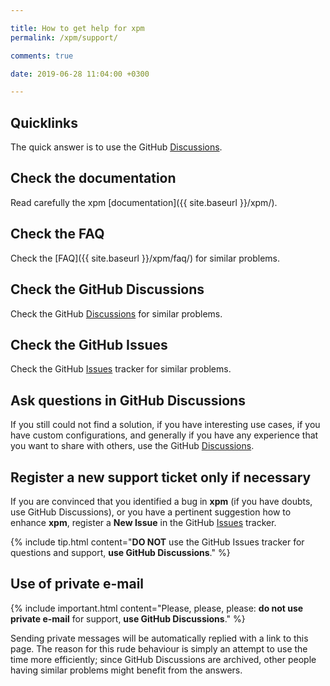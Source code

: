 ```yaml
---

title: How to get help for xpm
permalink: /xpm/support/

comments: true

date: 2019-06-28 11:04:00 +0300

---
```


## Quicklinks

The quick answer is to use the GitHub
[Discussions](https://github.com/xpack/xpm-js/discussions/).

## Check the documentation

Read carefully the xpm [documentation]({{ site.baseurl }}/xpm/).

## Check the FAQ

Check the [FAQ]({{ site.baseurl }}/xpm/faq/)
for similar problems.

## Check the GitHub Discussions

Check the GitHub
[Discussions](https://github.com/xpack/xpm-js/discussions/)
for similar problems.

## Check the GitHub Issues

Check the GitHub
[Issues](https://github.com/xpack/xpm-js/issues/)
tracker for similar problems.

## Ask questions in GitHub Discussions

If you still could not find a solution, if you have interesting use
cases, if you have custom configurations, and generally if you have
any experience that you want to share with others, use the GitHub
[Discussions](https://github.com/xpack/xpm-js/discussions/).

## Register a new support ticket only if necessary

If you are convinced that you identified a bug in **xpm**
(if you have doubts, use GitHub Discussions),
or you have a pertinent suggestion how to enhance **xpm**,
register a **New Issue** in the GitHub
[Issues](https://github.com/xpack/xpm-js/issues/) tracker.

{% include tip.html content="**DO NOT** use the GitHub Issues tracker
for questions and support, **use GitHub Discussions**." %}

## Use of private e-mail

{% include important.html content="Please, please, please: **do not use
private e-mail** for support, **use GitHub Discussions**." %}

Sending private messages will be automatically replied with
a link to this page.
The reason for this rude behaviour is simply an attempt to use
the time more efficiently; since GitHub Discussions are archived, other people
having similar problems might benefit from the answers.
